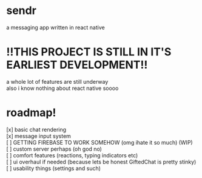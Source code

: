 # sendr
a messaging app written in react native

# !!THIS PROJECT IS STILL IN IT'S EARLIEST DEVELOPMENT!!
a whole lot of features are still underway  
also i know nothing about react native soooo  

# roadmap! 

[x] basic chat rendering  
[x] message input system  
[ ] GETTING FIREBASE TO WORK SOMEHOW (omg ihate it so much) (WIP)  
[ ] custom server perhaps (oh god no)  
[ ] comfort features (reactions, typing indicators etc)  
[ ] ui overhaul if needed (because lets be honest GiftedChat is pretty stinky)  
[ ] usability things (settings and such)
